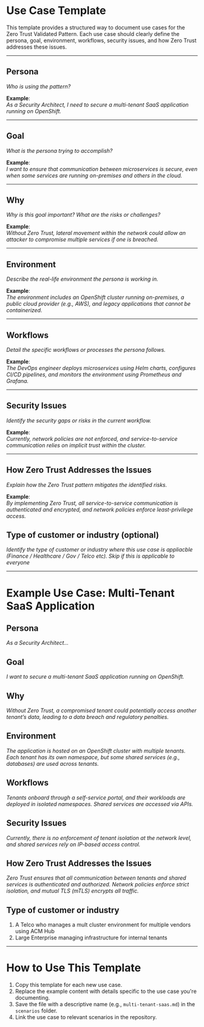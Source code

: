 # Use Case Template

This template provides a structured way to document use cases for the Zero Trust Validated Pattern. Each use case should clearly define the persona, goal, environment, workflows, security issues, and how Zero Trust addresses these issues.

---

## Persona
*Who is using the pattern?*

**Example**:  
*As a Security Architect, I need to secure a multi-tenant SaaS application running on OpenShift.*

---

## Goal
*What is the persona trying to accomplish?*

**Example**:  
*I want to ensure that communication between microservices is secure, even when some services are running on-premises and others in the cloud.*

---

## Why
*Why is this goal important? What are the risks or challenges?*

**Example**:  
*Without Zero Trust, lateral movement within the network could allow an attacker to compromise multiple services if one is breached.*

---

## Environment
*Describe the real-life environment the persona is working in.*

**Example**:  
*The environment includes an OpenShift cluster running on-premises, a public cloud provider (e.g., AWS), and legacy applications that cannot be containerized.*

---

## Workflows
*Detail the specific workflows or processes the persona follows.*

**Example**:  
*The DevOps engineer deploys microservices using Helm charts, configures CI/CD pipelines, and monitors the environment using Prometheus and Grafana.*

---

## Security Issues
*Identify the security gaps or risks in the current workflow.*

**Example**:  
*Currently, network policies are not enforced, and service-to-service communication relies on implicit trust within the cluster.*

---

## How Zero Trust Addresses the Issues
*Explain how the Zero Trust pattern mitigates the identified risks.*

**Example**:  
*By implementing Zero Trust, all service-to-service communication is authenticated and encrypted, and network policies enforce least-privilege access.*

## Type of customer or industry (optional)
*Identify the type of customer or industry where this use case is appliacble (Finance / Healthcare / Gov / Telco etc). Skip if this is applicable to everyone*

---

# Example Use Case: Multi-Tenant SaaS Application

## Persona
*As a Security Architect...*

## Goal
*I want to secure a multi-tenant SaaS application running on OpenShift.*

## Why
*Without Zero Trust, a compromised tenant could potentially access another tenant’s data, leading to a data breach and regulatory penalties.*

## Environment
*The application is hosted on an OpenShift cluster with multiple tenants. Each tenant has its own namespace, but some shared services (e.g., databases) are used across tenants.*

## Workflows
*Tenants onboard through a self-service portal, and their workloads are deployed in isolated namespaces. Shared services are accessed via APIs.*

## Security Issues
*Currently, there is no enforcement of tenant isolation at the network level, and shared services rely on IP-based access control.*

## How Zero Trust Addresses the Issues
*Zero Trust ensures that all communication between tenants and shared services is authenticated and authorized. Network policies enforce strict isolation, and mutual TLS (mTLS) encrypts all traffic.*

## Type of customer or industry
1. A Telco who manages a mult cluster environment for multiple vendors using ACM Hub
2. Large Enterprise managing infrastructure for internal tenants

---

# How to Use This Template
1. Copy this template for each new use case.
2. Replace the example content with details specific to the use case you're documenting.
3. Save the file with a descriptive name (e.g., `multi-tenant-saas.md`) in the `scenarios` folder.
4. Link the use case to relevant scenarios in the repository.

